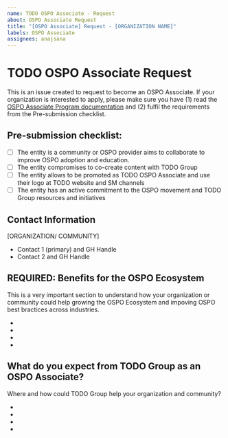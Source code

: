 ```yaml
---
name: TODO OSPO Associate - Request
about: OSPO Associate Request
title: "[OSPO Associate] Request - [ORGANIZATION NAME]"
labels: OSPO Associate
assignees: anajsana
---
```


# TODO OSPO Associate Request

This is an issue created to request to become an OSPO Associate. If your organization is interested to apply, please make sure you have (1) read the [OSPO Associate Program documentation](https://github.com/todogroup/governance/blob/main/OSPO-Associate-Program.md)
and (2) fulfil the requirements from the Pre-submission checklist.

## Pre-submission checklist:


- [ ] The entity is a community or OSPO provider aims to collaborate to improve OSPO adoption and education.
- [ ] The entity compromises to co-create content with TODO Group
- [ ] The entity allows to be promoted as TODO OSPO Associate and use their logo at TODO website and SM channels
- [ ] The entity has an active commitment to the OSPO movement and TODO Group resources and initiatives

## Contact Information

[ORGANIZATION/ COMMUNITY]

- Contact 1 (primary) and GH Handle
- Contact 2 and GH Handle


## REQUIRED: Benefits for the OSPO Ecosystem

This is a very important section to understand how your organization or community could help growing the OSPO Ecosystem and impoving OSPO best bractices across industries.

-
-
-
-

## What do you expect from TODO Group as an OSPO Associate?

Where and how could TODO Group help your organization and community?

-
-
-
-

